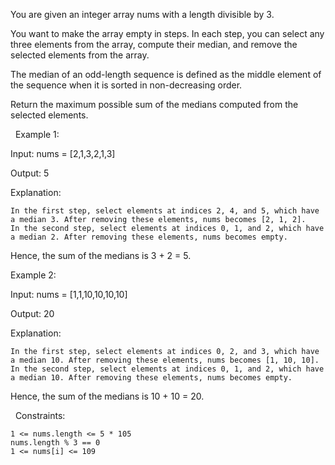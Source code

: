 You are given an integer array nums with a length divisible by 3.

You want to make the array empty in steps. In each step, you can select any three elements from the array, compute their median, and remove the selected elements from the array.

The median of an odd-length sequence is defined as the middle element of the sequence when it is sorted in non-decreasing order.

Return the maximum possible sum of the medians computed from the selected elements.

 
Example 1:


Input: nums = [2,1,3,2,1,3]

Output: 5

Explanation:


	In the first step, select elements at indices 2, 4, and 5, which have a median 3. After removing these elements, nums becomes [2, 1, 2].
	In the second step, select elements at indices 0, 1, and 2, which have a median 2. After removing these elements, nums becomes empty.


Hence, the sum of the medians is 3 + 2 = 5.


Example 2:


Input: nums = [1,1,10,10,10,10]

Output: 20

Explanation:


	In the first step, select elements at indices 0, 2, and 3, which have a median 10. After removing these elements, nums becomes [1, 10, 10].
	In the second step, select elements at indices 0, 1, and 2, which have a median 10. After removing these elements, nums becomes empty.


Hence, the sum of the medians is 10 + 10 = 20.


 
Constraints:


	1 <= nums.length <= 5 * 105
	nums.length % 3 == 0
	1 <= nums[i] <= 109

